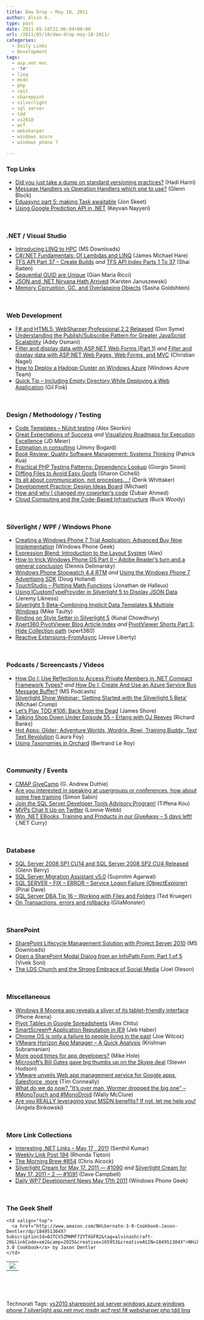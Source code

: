 ```yaml
---
title: Dew Drop – May 18, 2011
author: Alvin A.
type: post
date: 2011-05-18T12:06:04+00:00
url: /2011/05/18/dew-drop-may-18-2011/
categories:
  - Daily Links
  - Development
tags:
  - asp.net mvc
  - 'f#'
  - linq
  - msdn
  - php
  - rest
  - sharepoint
  - silverlight
  - sql server
  - tdd
  - vs2010
  - wcf
  - websharper
  - windows azure
  - windows phone 7

---
```

### <a name="top"></a>Top Links

  * [Did you just take a dump on standard versioning practices?][1] (Hadi Hariri)
  * [Message Handlers vs Operation Handlers which one to use?][2] (Glenn Block)
  * [Eduasync part 5: making Task awaitable][3] (Jon Skeet)
  * [Using Google Prediction API in .NET][4] (Keyvan Nayyeri)

&#160;

### <a name="dotnet"></a>.NET / Visual Studio

  * [Introducing LINQ to HPC][5] (MS Downloads)
  * [C#/.NET Fundamentals: Of Lambdas and LINQ][6] (James Michael Hare)
  * [TFS API Part 37 – Create Builds][7] _and_ [TFS API Index Parts 1 To 37][8] (Shai Raiten)
  * [Sequential GUID are Unique][9] (Gian Maria Ricci)
  * [JSON and .NET Nirvana Hath Arrived][10] (Karsten Januszewski)
  * [Memory Corruption, GC, and Overlapping Objects][11] (Sasha Goldshtein)

&#160;

### <a name="web"></a>Web Development

  * [F# and HTML5: WebSharper Professional 2.2 Released][12] (Don Syme)
  * [Understanding the Publish/Subscribe Pattern for Greater JavaScript Scalability][13] (Addy Osmani)
  * [Filter and display data with ASP.NET Web Forms (Part 1)][14] _and_ [Filter and display data with ASP.NET Web Pages, Web Forms, and MVC][15] (Christian Nagel)
  * [How to Deploy a Hadoop Cluster on Windows Azure][16] (Windows Azure Team)
  * [Quick Tip – Including Empty Directory While Deploying a Web Application][17] (Gil Fink)

&#160;

### <a name="design"></a>Design / Methodology / Testing

  * [Code Templates – NUnit testing][18] (Alex Skorkin)
  * [Great Expectations of Success][19] _and_ [Visualizing Roadmaps for Execution Excellence][20] (JD Meier)
  * [Estimation in consulting][21] (Jimmy Bogard)
  * [Book Review: Quality Software Management: Systems Thinking][22] (Patrick Kua)
  * [Practical PHP Testing Patterns: Dependency Lookup][23] (Giorgio Sironi)
  * [Diffing Files to Avoid Easy Goofs][24] (Sharon Cichelli)
  * [Its all about communication, not processes….!][25] (Derik Whittaker)
  * [Development Practice: Design Ideas Board][26] (Michael)
  * <a href="http://zubairahmed.net/?p=166" target="_blank">How and why I changed my coworker’s code</a> (Zubair Ahmed)
  * [Cloud Computing and the Code-Based Infrastructure][27] (Buck Woody)

&#160;

### <a name="silverlight"></a>Silverlight / WPF / Windows Phone

  * [Creating a Windows Phone 7 Trial Application: Advanced Buy Now Implementation][28] (Windows Phone Geek)
  * [Expression Blend: Introduction to the Layout System][29] (Alex)
  * [How to trick Windows Phone OS Part II – Adobe Reader’s turn and a general conclusion][30] (Dennis Delimarsky)
  * [Windows Phone Stopwatch 4.4 RTM][31] _and_ [Using the Windows Phone 7 Advertising SDK][32] (Doug Holland)
  * [TouchStudio &#8211; Plotting Math Functions][33] (Jonathan de Halleux)
  * [Using ICustomTypeProvider in Silverlight 5 to Display JSON Data][34] (Jeremy Likness)
  * [Silverlight 5 Beta–Combining Implicit Data Templates & Multiple Windows][35] (Mike Taulty)
  * [Binding on Style Setter in Silverlight 5][36] (Kunal Chowdhury)
  * [Xpert360 PivotViewer Blog Article Index][37] _and_ [PivotViewer Shorts Part 3: Hide Collection path][38] (xpert360)
  * [Reactive Extensions–FromAsync][39] (Jesse Liberty)

&#160;

### <a name="podcasts"></a>Podcasts / Screencasts / Videos

  * [How Do I: Use Reflection to Access Private Members in .NET Compact Framework Types?][40] _and_ [How Do I: Create And Use an Azure Service Bus Message Buffer?][41] (MS Podcasts)
  * [Silverlight Show Webinar: ‘Getting Started with the Silverlight 5 Beta’][42] (Michael Crump)
  * [Let&#8217;s Play TDD #106: Back from the Dead][43] (James Shore)
  * <a href="http://feedproxy.google.com/~r/TalkingShopDownUnder/~3/hoWPebKR9zA/episode-55-erlang-with-oj-reeves.html" target="_blank">Talking Shop Down Under Episode 55 &#8211; Erlang with OJ Reeves</a> (Richard Banks)
  * [Hot Apps: Glider; Adventure Worlds, Wordrix, Rowi, Training Buddy, Text Text Revolution][44] (Laura Foy)
  * [Using Taxonomies in Orchard][45] (Bertrand Le Roy)

&#160;

### <a name="events"></a>Community / Events

  * [CMAP GiveCamp][46] (G. Andrew Duthie)
  * [Are you interested in speaking at usergroups or conferences, how about some free training][47] (Simon Sabin)
  * [Join the SQL Server Developer Tools Advisory Program!][48] (Tiffena Kou)
  * [MVPs Chat It Up on Twitter][49] (Lonnie Webb)
  * [Win .NET EBooks, Training and Products in our GiveAway – 5 days left!][50] (.NET Curry)

&#160;

### <a name="db"></a>Database

  * [SQL Server 2008 SP1 CU14 and SQL Server 2008 SP2 CU4 Released][51] (Glenn Berry)
  * [SQL Server Migration Assistant v5.0][52] (Suprotim Agarwal)
  * [SQL SERVER – FIX – ERROR – Service Logon Failure (ObjectExplorer)][53] (Pinal Dave)
  * [SQL Server DBA Tip 16 – Working with Files and Folders][54] (Ted Krueger)
  * [On Transactions, errors and rollbacks][55] (GilaMonster)

&#160;

### <a name="sp"></a>SharePoint

  * [SharePoint Lifecycle Management Solution with Project Server 2010][56] (MS Downloads)
  * [Open a SharePoint Modal Dialog from an InfoPath Form: Part 1 of 5][57] (Vivek Soni)
  * [The LDS Church and the Strong Embrace of Social Media][58] (Joel Oleson)

&#160;

### <a name="misc"></a>Miscellaneous

  * [Windows 8 Moorea app reveals a sliver of its tablet-friendly interface][59] (Phone Arena)
  * [Pivot Tables in Google Spreadsheets][60] (Alex Chitu)
  * [SmartScreen® Application Reputation in IE9][61] (Jeb Haber)
  * [Chrome OS is only a failure to people living in the past][62] (Joe Wilcox)
  * [VMware Horizon App Manager – A Quick Analysis][63] (Krishnan Subramanian)
  * [More good times for app developers?][64] (Mike Hole)
  * [Microsoft’s Bill Gates gave big thumbs up on the Skype deal][65] (Steven Hodson)
  * [VMware unveils Web app management service for Google apps, Salesforce, more][66] (Tim Conneally)
  * [What do we do now? "It&#8217;s over man, Wormer dropped the big one" &#8211; #MonoTouch and #MonoDroid][67] (Wally McClure)
  * [Are you REALLY leveraging your MSDN benefits? If not, let me help you!][68] (Angela Binkowski)

&#160;

### <a name="links"></a>More Link Collections

  * [Interesting .NET Links – May 17 , 2011][69] (Senthil Kumar)
  * [Weekly Link Post 194][70] (Rhonda Tipton)
  * [The Morning Brew #854][71] (Chris Alcock)
  * [Silverlight Cream for May 17, 2011 &#8212; #1090][72] _and_ [Silverlight Cream for May 17, 2011 &#8211; 2 &#8212; #1091][73] (Dave Campbell)
  * [Daily WP7 Development News May 17th 2011][74] (Windows Phone Geek)

&#160;

### <a name="shelf"></a>The Geek Shelf

<table border="0" cellspacing="0" cellpadding="0">
  <tr>
    <td>
      <img data-recalc-dims="1" decoding="async" src="https://i0.wp.com/ecx.images-amazon.com/images/I/41pZVWa7ldL._SL160_.jpg?w=660" />
    </td>
    
    <td valign="top">
      <a href="http://www.amazon.com/NHibernate-3-0-Cookbook-Jason-Dentler/dp/184951304X?SubscriptionId=0JTCV5ZMHMF7ZYTXGFR2&tag=alvinashcraft-20&linkCode=xm2&camp=2025&creative=165953&creativeASIN=184951304X">NHibernate 3.0 Cookbook</a> by Jason Dentler
    </td>
  </tr>
</table>

&#160;

<div style="padding-bottom: 0px; margin: 0px; padding-left: 0px; padding-right: 0px; display: inline; float: none; padding-top: 0px" id="scid:C16BAC14-9A3D-4c50-9394-FBFEF7A93539:75d82155-326f-4f45-ad34-dad020b983eb" class="wlWriterEditableSmartContent">
  <!--dotnetkickit-->
</div>

&#160;

<div style="padding-bottom: 0px; margin: 0px; padding-left: 0px; padding-right: 0px; display: inline; float: none; padding-top: 0px" id="scid:0767317B-992E-4b12-91E0-4F059A8CECA8:df17d8b8-512f-4e87-acf7-45a464c5ccbc" class="wlWriterEditableSmartContent">
  Technorati Tags: <a href="http://technorati.com/tags/vs2010" rel="tag">vs2010</a>,<a href="http://technorati.com/tags/sharepoint" rel="tag">sharepoint</a>,<a href="http://technorati.com/tags/sql+server" rel="tag">sql server</a>,<a href="http://technorati.com/tags/windows+azure" rel="tag">windows azure</a>,<a href="http://technorati.com/tags/windows+phone+7" rel="tag">windows phone 7</a>,<a href="http://technorati.com/tags/silverlight" rel="tag">silverlight</a>,<a href="http://technorati.com/tags/asp.net+mvc" rel="tag">asp.net mvc</a>,<a href="http://technorati.com/tags/msdn" rel="tag">msdn</a>,<a href="http://technorati.com/tags/wcf" rel="tag">wcf</a>,<a href="http://technorati.com/tags/rest" rel="tag">rest</a>,<a href="http://technorati.com/tags/f%23" rel="tag">f#</a>,<a href="http://technorati.com/tags/websharper" rel="tag">websharper</a>,<a href="http://technorati.com/tags/php" rel="tag">php</a>,<a href="http://technorati.com/tags/tdd" rel="tag">tdd</a>,<a href="http://technorati.com/tags/linq" rel="tag">linq</a>
</div>

 [1]: http://feedproxy.google.com/~r/Devlicious/~3/2RB1iDibrSo/did-you-just-take-a-dump-on-standard-versioning-practices.aspx
 [2]: http://feedproxy.google.com/~r/MyTechnobabble/~3/pV5HoUbnTHk/message-handlers-vs-operation-handlers-which-one-to-use.aspx
 [3]: http://feedproxy.google.com/~r/JonSkeetCodingBlog/~3/-1SzZ5ofNo8/eduasync-part-5-making-task-lt-t-gt-awaitable.aspx
 [4]: http://nayyeri.net/using-google-prediction-api-in-net
 [5]: http://feedproxy.google.com/~r/MicrosoftDownloadCenter/~3/Km18CnBrKpI/details.aspx
 [6]: http://feedproxy.google.com/~r/BlackRabbitCoder/~3/WT0wuXvRnGg/c.net-fundamentals-of-lambdas-and-linq.aspx
 [7]: http://feedproxy.google.com/~r/ShaiRaiten/~3/-Q-1MS2gg7Q/tfs-api-part-37-create-builds.aspx
 [8]: http://feedproxy.google.com/~r/ShaiRaiten/~3/heU84PvJM44/tfs-api-index-parts-1-to-37.aspx
 [9]: http://feedproxy.google.com/~r/AlkampferEng/~3/9PFtVLFT1UU/
 [10]: http://rhizohm.net/irhetoric/post/2011/05/17/JSON-and-NET-Nirvana-Hath-Arrived.aspx
 [11]: http://blogs.microsoft.co.il/blogs/sasha/archive/2011/05/18/memory-corruption-gc-and-overlapping-objects.aspx
 [12]: http://blogs.msdn.com/b/dsyme/archive/2011/05/17/f-and-html5-websharper-professional-2-2-released.aspx
 [13]: http://services.social.microsoft.com/feeds/FeedItem?feedId=00000000-0000-0000-0000-000000000000&itemId=af9f5649-982c-4195-ab78-7cd3c7a3ea9a&title=Understanding+the+Publish%2fSubscribe+Pattern+for+Greater+JavaScript+Scalability&uri=http%3a%2f%2fmsdn.microsoft.com%2fen-us%2fscriptjunkie%2fhh201955.aspx&k=lA%2bGkXlAc6MXZ5DhRlgS4Sef2%2f6WHgA37YaWUR7%2f5%2fE%3d
 [14]: http://weblogs.thinktecture.com/cnagel/2011/05/filter-and-display-data-with-aspnet-web-forms-part-1.html
 [15]: http://weblogs.thinktecture.com/cnagel/2011/05/filter-and-display-data-with-aspnet-web-pages-web-forms-and-mvc.html
 [16]: http://blogs.msdn.com/b/windowsazure/archive/2011/05/17/how-to-deploy-a-hadoop-cluster-on-windows-azure.aspx
 [17]: http://feedproxy.google.com/~r/GilFinkBlog/~3/u6KGopQOrkc/quick-tip-including-empty-directory-while-deploying-a-web-application.aspx
 [18]: http://www.skorkin.com/2011/05/code-templates-nunit-testing/
 [19]: http://feedproxy.google.com/~r/SourcesOfInsight/~3/BjQh-I9AU4A/
 [20]: http://feedproxy.google.com/~r/jmeier/~3/BoLNyHwLOOA/visualizing-roadmaps-for-execution-excellence.aspx
 [21]: http://feedproxy.google.com/~r/LosTechies/~3/celLnt3JQvY/estimation-in-consulting
 [22]: http://www.thekua.com/atwork/2011/05/book-review-quality-software-management-systems-thinking/
 [23]: http://feeds.dzone.com/~r/zones/agile/~3/b2GFqTPQkno/practical-php-testing-patterns-57
 [24]: http://feedproxy.google.com/~r/LosTechies/~3/Brvra1qUmQk/diffing-files-to-avoid-easy-goofs
 [25]: http://feedproxy.google.com/~r/Devlicious/~3/8yS8cYLy3fY/its-all-about-communication-not-processes.aspx
 [26]: http://feeds.dzone.com/~r/zones/agile/~3/OU-QVb_T0ds/development-practice-design
 [27]: http://blogs.msdn.com/b/buckwoody/archive/2011/05/17/cloud-computing-and-the-code-based-infrastructure.aspx
 [28]: http://www.windowsphonegeek.com/articles/Creating-a-Windows-Phone-7-Trial-Application-Advanced-Buy-Now-Implementation
 [29]: http://expressioniq.com/?p=2409
 [30]: http://dennisdel.com/?p=783
 [31]: http://blogs.msdn.com/b/dohollan/archive/2011/05/17/windows-phone-stopwatch-4-4-rtm.aspx
 [32]: http://blogs.msdn.com/b/dohollan/archive/2011/05/17/using-the-windows-phone-7-advertising-sdk.aspx
 [33]: http://channel9.msdn.com/Blogs/Peli/TouchStudio-Plotting-Math-Functions
 [34]: http://feedproxy.google.com/~r/CSharperImage/~3/TbnSiWBnR7Q/using-icustomtypeprovider-in.html
 [35]: http://feedproxy.google.com/~r/mtaulty/~3/kfpX5nWZ_yQ/silverlight-5-beta-combining-implicit-data-templates-amp-multiple-windows.aspx
 [36]: http://feedproxy.google.com/~r/kunal2383/~3/dk7CghG8GzY/binding-on-style-setter-in-silverlight.html
 [37]: http://xpert360.wordpress.com/2011/05/17/xpert360-pivotviewer-blog-article-index
 [38]: http://xpert360.wordpress.com/2011/05/17/pivotviewer-shorts-part-3-hide-collection-path/
 [39]: http://feedproxy.google.com/~r/JesseLiberty-SilverlightGeek/~3/X4HfEOwbbIU/
 [40]: http://www.microsoft.com/events/podcasts/default.aspx?audience=Audience-e5381407-359f-4922-97d0-0237af790eee&pageId=x6897&source=Microsoft-Podcasts-for-Developers&WT.rss_ev=a
 [41]: http://www.microsoft.com/events/podcasts/default.aspx?audience=Audience-e5381407-359f-4922-97d0-0237af790eee&pageId=x6856&source=Microsoft-Podcasts-for-Developers&WT.rss_ev=a
 [42]: http://team.silverlight.net/tips-and-training/silverlight-show-webinar-lsquo-getting-started-with-the-silverlight-5-beta-rsquo-by-michael-crump/
 [43]: http://jamesshore.com/Blog/Lets-Play/Episode-106.html
 [44]: http://channel9.msdn.com/Shows/Hot-Apps/Hot-Apps-Glider-Adventure-Worlds-Wordrix-Rowi-Training-Buddy-Text-Text-Revolution
 [45]: http://weblogs.asp.net/bleroy/archive/2011/05/17/using-taxonomies-in-orchard.aspx
 [46]: http://feeds.devhammer.net/~r/devhammer/~3/YLN1FX7gVfg/cmap-givecamp.aspx
 [47]: http://feedproxy.google.com/~r/SimonsSqlServerStuff/~3/1p_3i49Uj-U/are-you-interested-in-speaking-at-usergroups-or-conferences-how-about-some-free-training.aspx
 [48]: http://feedproxy.google.com/~r/ssdtblog/~3/liShviQk18s/join-the-sql-server-developer-tools-advisory-program.aspx
 [49]: http://blogs.msdn.com/b/mvpawardprogram/archive/2011/05/17/mvps-chat-it-up-on-twitter.aspx
 [50]: http://feedproxy.google.com/~r/netCurryRecentArticles/~3/-Y6HG7lmY5Y/ShowArticle.aspx
 [51]: http://www.sqlservercentral.com/blogs/glennberry/archive/2011/05/17/sql-server-2008-sp1-cu14-and-sql-server-2008-sp2-cu4-released.aspx
 [52]: http://feedproxy.google.com/~r/sqlservercurry/blog/~3/dm1e7-WXU-I/sql-server-migration-assistant-v50.html
 [53]: http://blog.sqlauthority.com/2011/05/18/sql-server-fix-error-service-logon-failure-objectexplorer/
 [54]: http://blogs.lessthandot.com/index.php/DataMgmt/DBAdmin/sql-server-dba-tip-filesystemhelper-sqlclr
 [55]: http://www.sqlservercentral.com/blogs/sqlinthewild/archive/2011/05/17/on-transactions_2C00_-errors-and-rollbacks.aspx
 [56]: http://feedproxy.google.com/~r/MicrosoftDownloadCenter/~3/mmRbybUKjW8/details.aspx
 [57]: http://blogs.msdn.com/b/sharepointdev/archive/2011/05/17/open-a-sharepoint-modal-dialog-from-an-infopath-form-part-1-of-5.aspx
 [58]: http://feedproxy.google.com/~r/JoelsSharepointLand/~3/Xi5Jj2OGcbk/ViewPost.aspx
 [59]: http://feedproxy.google.com/~r/phonearena/ySoL/~3/_ebjVmx1PQw/Windows-8-Moorea-app-reveals-a-sliver-of-its-tablet-friendly-interface_id18894
 [60]: http://googlesystem.blogspot.com/2011/05/pivot-tables-in-google-spreadsheets.html
 [61]: http://blogs.msdn.com/b/ie/archive/2011/05/17/smartscreen-174-application-reputation-in-ie9.aspx
 [62]: http://feeds.betanews.com/~r/bn/~3/P3WKFnR5U8U/1305654087
 [63]: http://feedproxy.google.com/~r/CloudAve/~3/X_2WzIgxmMo/
 [64]: http://mikehole.com/2011/05/18/more-good-times-for-app-developers/
 [65]: http://feedproxy.google.com/~r/Winextra/~3/a9ADkED0NXc/
 [66]: http://feeds.betanews.com/~r/bn/~3/jSWxclMfheg/1305655698
 [67]: http://morewally.com/cs/blogs/wallym/archive/2011/05/17/what-do-we-do-now-quot-it-s-over-man-wormer-dropped-the-big-one-quot-monotouch-and-monodroid.aspx
 [68]: http://blogs.msdn.com/b/angelab/archive/2011/05/17/are-you-really-leveraging-your-msdn-benefits-if-not-let-me-help-you.aspx
 [69]: http://feedproxy.google.com/~r/ginktage/EPSB/~3/Pny1mt1IxmY/
 [70]: http://rhondatipton.net/2011/05/18/weekly-link-post-194/
 [71]: http://feedproxy.google.com/~r/ReflectivePerspective/~3/IWM1FUCZmvg/
 [72]: http://geekswithblogs.net/WynApseTechnicalMusings/archive/2011/05/17/145388.aspx
 [73]: http://geekswithblogs.net/WynApseTechnicalMusings/archive/2011/05/17/145409.aspx
 [74]: http://www.windowsphonegeek.com/news/daily-wp7-development-news-may-17th-2011